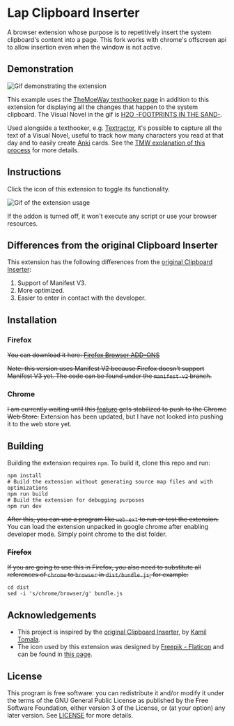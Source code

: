 # Lap Clipboard Inserter

A browser extension whose purpose is to repetitively insert the system clipboard's content into a page. This fork works with chrome's offscreen api to allow insertion even when the window is not active. 

## Demonstration

![Gif demonstrating the extension](static/demonstration.gif)

This example uses the [TheMoeWay texthooker page](https://learnjapanese.moe/texthooker.html) in addition to this extension for displaying all the changes that happen to the system clipboard. The Visual Novel in the gif is [H2O -FOOTPRINTS IN THE SAND-](https://vndb.org/v473).

Used alongside a texthooker, e.g. [Textractor](https://github.com/Artikash/Textractor), it's possible to capture all the text of a Visual Novel, useful to track how many characters you read at that day and to easily create [Anki](https://apps.ankiweb.net/) cards. See the [TMW explanation of this process](https://learnjapanese.moe/vn/) for more details.

## Instructions

Click the icon of this extension to toggle its functionality.

![Gif of the extension usage](static/usage.gif)

If the addon is turned off, it won't execute any script or use your browser resources.

## Differences from the original Clipboard Inserter

This extension has the following differences from the [original Clipboard Inserter](https://github.com/kmltml/clipboard-inserter):

1. Support of Manifest V3.
2. More optimized.
3. Easier to enter in contact with the developer.

## Installation

### Firefox

~~You can download it here: [Firefox Browser ADD-ONS](https://addons.mozilla.org/en-US/firefox/addon/lap-clipboard-inserter/)~~

~~Note: this version uses Manifest V2 because Firefox doesn't support Manifest V3 yet. The code can be found under the `manifest-v2` branch.~~

### Chrome

~~I am currently waiting until this [feature](https://bugs.chromium.org/p/chromium/issues/detail?id=1339382) gets stabilized to push to the Chrome Web Store.~~ Extension has been updated, but I have not looked into pushing it to the web store yet.

## Building

Building the extension requires `npm`. To build it, clone this repo and run:

```shell
npm install
# Build the extension without generating source map files and with optimizations
npm run build
# Build the extension for debugging purposes
npm run dev
```

~~After this, you can use a program like `web-ext` to run or test the extension.~~ You can load the extension unpacked in google chrome after enabling developer mode. Simply point chrome to the dist folder.

### ~~Firefox~~

~~If you are going to use this in Firefox, you also need to substitute all references of `chrome` to `browser` in `dist/bundle.js`, for example:~~

```shell
cd dist
sed -i 's/chrome/browser/g' bundle.js
```

## Acknowledgements

- This project is inspired by the [original Clipboard Inserter](https://github.com/kmltml/clipboard-inserter), by [Kamil Tomala](https://github.com/kmltml).
- The icon used by this extension was designed by [Freepik - Flaticon](https://www.flaticon.com/free-icons/clipboard) and can be found in [this page](https://www.flaticon.com/free-icon/paste_748035).

## License

This program is free software: you can redistribute it and/or modify it under the terms of the GNU General Public License as published by the Free Software Foundation, either version 3 of the License, or (at your option) any later version. See [LICENSE](LICENSE) for more details.
